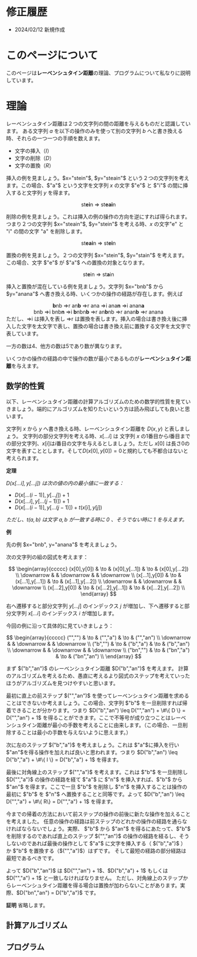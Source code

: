 <script type="text/javascript" async src="https://cdnjs.cloudflare.com/ajax/libs/mathjax/2.7.7/MathJax.js?config=TeX-MML-AM_CHTML">
</script>
<script type="text/x-mathjax-config">
 MathJax.Hub.Config({
 tex2jax: {
 inlineMath: [['$', '$'] ],
 displayMath: [ ['$$','$$'], ["\\[","\\]"] ]
 }
 });
</script>

# 修正履歴
- 2024/02/12 新規作成

# このページについて
このページは**レーベンシュタイン距離**の理論、プログラムについて私なりに説明しています。

# 理論
レーベンシュタイン距離は２つの文字列の間の距離を与えるものだと認識しています。
ある文字列 $a$ を以下の操作のみを使って別の文字列 $b$ へと書き換える時、それらの一つ一つの手順を数えます。

- 文字の挿入（$I$）
- 文字の削除（$D$）
- 文字の置換（$R$）

挿入の例を見ましょう。$x="stein"$, $y="steain"$ という２つの文字列を考えます。この場合、$"a"$ という文字を文字列 $x$ の文字 $"e"$ と $"i"$ の間に挿入すると文字列 $y$ を得ます。
<div style="text-align: center;">
st<b>ei</b>n => st<b>eai</b>n
</div>

削除の例を見ましょう。これは挿入の例の操作の方向を逆にすれば得られます。つまり２つの文字列 $x="steain"$, $y="stein"$ を考える時、$x$ の文字"e" と "i" の間の文字 "a" を削除します。
<div style="text-align: center;">
st<b>eai</b>n => st<b>ei</b>n
</div>

置換の例を見ましょう。２つの文字列 $x="stein"$, $y="stain"$ を考えます。この場合、文字 $"e"$ が $"a"$ への置換の対象となります。
<div style="text-align: center;">
st<b>e</b>in => st<b>a</b>in
</div>

挿入と置換が混在している例を見ましょう。文字列 $x="bnb"$ から $y="anana"$ へ書き換える時、いくつかの操作の経路が存在します。例えば
<div style="text-align: center;">
<b>b</b>nb =>r an<b>b</b> =>r ana =>i ana<b>n</b> =>i anan<b>a</b>
</div>
<div style="text-align: center;">
bnb =>i bnb<b>n</b> =>i <b>b</b>nbn<b>b</b> =>r an<b>b</b>nb =>r anan<b>b</b> =>r anana
</div>
ただし、=>i は挿入を表し =>r は置換を表します。挿入の場合は書き換え後に挿入した文字を太文字で表し、置換の場合は書き換え前に置換する文字を太文字で表しています。

一方の数は$4$、他方の数は$5$であり数が異なります。

いくつかの操作の経路の中で操作の数が最小であるものが**レーベンシュタイン距離**を与えます。

## 数学的性質

以下、レーベンシュタイン距離の計算アルゴリズムのための数学的性質を見ていきましょう。端的にアルゴリズムを知りたいという方は読み飛ばしても良いと思います。


文字列 $x$ から $y$ へ書き換える時、レーベンシュタイン距離を $D(x,y)$ と表しましょう。
文字列の部分文字列を考える時、$x[...i]$ は 文字列 $x$ の$1$番目から$i$番目までの部分文字列、$x[i]$は$i$番目の文字を与えるとしましょう。ただし $x[0]$ は長さ0の文字を表すこととします。そして$D(x[0],y[0]) = 0$と規約しても不都合はないと考えられます。

**定理**

*$D(x[...i],y[...j])$ は次の値の内の最小値に一致する：*
- $D(x[...(i-1)],y[...j]) + 1$
- $D(x[...i],y[...(j-1)]) + 1$
- $D(x[...(i-1)],y[...(j-1)]) + t(x[i],y[j])$

*ただし、$t(a,b)$ は文字 $a, b$ が一致する時に $0$ 、そうでない時に $1$ を与えます。*

**例**

先の例 $x="bnb", y="anana"$ を考えましょう。

次の文字列の組の図式を考えます：

$$
\begin{array}{ccccc}
 (x[0],y[0]) & \to & (x[0],y[...1]) & \to & (x[0],y[...2]) \\
 \downarrow & & \downarrow & & \downarrow \\
 (x[...1],y[0]) & \to & (x[...1],y[...1]) & \to & (x[...1],y[...2]) \\
 \downarrow & & \downarrow & & \downarrow \\
(x[...2],y[0]) & \to & (x[...2],y[...1]) & \to & (x[...2],y[...2]) \\
\end{array}
$$

右へ遷移すると部分文字列 $y[...j]$ のインデックス $j$ が増加し、下へ遷移すると部分文字列 $x[...i]$ のインデックス $i$ が増加します。

今回の例に沿って具体的に見ていきましょう：

$$
\begin{array}{ccccc}
 ("","") & \to & ("","a") & \to & ("","an") \\
 \downarrow & & \downarrow & & \downarrow \\
 ("b","") & \to & ("b","a") & \to & ("b","an") \\
 \downarrow & & \downarrow & & \downarrow \\
("bn","") & \to & ("bn","a") & \to & ("bn","an") \\
\end{array}
$$

まず $("b","an")$ のレーベンシュタイン距離 $D("b","an")$ を考えます。
計算のアルゴリズムを考えるため、愚直に考えるより図式のステップを考えていったほうがアルゴリズムを見つけやすいと思います。

最初に直上の前ステップ $("","an")$ を使ってレーベンシュタイン距離を求めることはできないか考えましょう。この場合、文字列 $"b"$ を一旦削除すれば帰着できることが分かります。つまり $D("b","an") \leq D("","an") + \#\{ D \} = D("","an") + 1$ を得ることができます。ここで不等号が成り立つことはレーベンシュタイン距離が最小の手数を考えることに由来します。（この場合、一旦削除することは最小の手数を与えないように思えます。）

次に左のステップ $("b","a")$ を考えましょう。これは $"a"$に挿入を行い$"an"$を得る操作を加えれば良いと思われます。つまり $D("b","an") \leq D("b","a") + \#\{ I \} = D("b","a") + 1$ を得ます。

最後に対角線上のステップ $("","a")$ を考えます。これは $"b"$ を一旦削除し $D("","a")$ の操作の経路を経て $"a"$ に $"n"$ を挿入すれば、$"b"$ から $"an"$ を得ます。ここで一旦 $"b"$ を削除し $"n"$ を挿入することは操作の最初に $"b"$ を $"n"$ へ置換することと同等です。よって $D("b","an") \leq D("","a") + \#\{ R\} = D("","a") + 1$ を得ます。

今までの帰着の方法において前ステップの操作の前後に新たな操作を加えることを考えました。
任意の操作の経路は前ステップのどれかの操作の経路を通らなければならないでしょう。実際、 $"b"$ から $"an"$ を得るにあたって、$"b"$ を削除するのであれば直上のステップ $("","an")$ の操作の経路を経るし、そうしないのであれば最後の操作として $"a"$ に文字を挿入する（ $("b","a")$ ）か $"b"$ を置換する（$("","a")$）はずです。
そして最短の経路の部分経路は最短であるべきです。

よって $D("b","an")$ は $D("","an") + 1$、$D("b","a") + 1$ もしくは $D("","a") + 1$ と一致しなければなりません。
ただし、対角線上のステップからレーベンシュタイン距離を得る場合は置換が加わらないことがあります。実際、$D("bn","an") = D("b","a")$ です。

**証明**
省略します。



## 計算アルゴリズム

## プログラム

